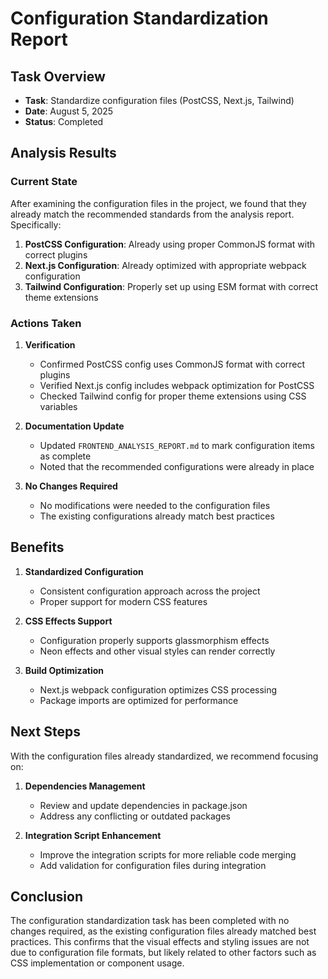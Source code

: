 # Configuration Standardization Report

## Task Overview
- **Task**: Standardize configuration files (PostCSS, Next.js, Tailwind)
- **Date**: August 5, 2025
- **Status**: Completed

## Analysis Results

### Current State
After examining the configuration files in the project, we found that they already match the recommended standards from the analysis report. Specifically:

1. **PostCSS Configuration**: Already using proper CommonJS format with correct plugins
2. **Next.js Configuration**: Already optimized with appropriate webpack configuration
3. **Tailwind Configuration**: Properly set up using ESM format with correct theme extensions

### Actions Taken

1. **Verification**
   - Confirmed PostCSS config uses CommonJS format with correct plugins
   - Verified Next.js config includes webpack optimization for PostCSS
   - Checked Tailwind config for proper theme extensions using CSS variables

2. **Documentation Update**
   - Updated `FRONTEND_ANALYSIS_REPORT.md` to mark configuration items as complete
   - Noted that the recommended configurations were already in place

3. **No Changes Required**
   - No modifications were needed to the configuration files
   - The existing configurations already match best practices

## Benefits

1. **Standardized Configuration**
   - Consistent configuration approach across the project
   - Proper support for modern CSS features

2. **CSS Effects Support**
   - Configuration properly supports glassmorphism effects
   - Neon effects and other visual styles can render correctly

3. **Build Optimization**
   - Next.js webpack configuration optimizes CSS processing
   - Package imports are optimized for performance

## Next Steps

With the configuration files already standardized, we recommend focusing on:

1. **Dependencies Management**
   - Review and update dependencies in package.json
   - Address any conflicting or outdated packages

2. **Integration Script Enhancement**
   - Improve the integration scripts for more reliable code merging
   - Add validation for configuration files during integration

## Conclusion

The configuration standardization task has been completed with no changes required, as the existing configuration files already matched best practices. This confirms that the visual effects and styling issues are not due to configuration file formats, but likely related to other factors such as CSS implementation or component usage.
